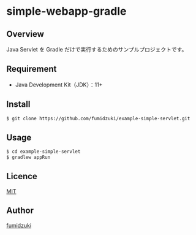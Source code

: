# simple-webapp-gradle

## Overview

Java Servlet を Gradle だけで実行するためのサンプルプロジェクトです。

## Requirement

* Java Development Kit（JDK）：11+

## Install

```sh
$ git clone https://github.com/fumidzuki/example-simple-servlet.git
```

## Usage

```sh
$ cd example-simple-servlet
$ gradlew appRun
```

## Licence

[MIT](https://github.com/fumidzuki/example-simple-servlet/blob/master/LICENSE)

## Author

[fumidzuki](https://fumidzuki.com)